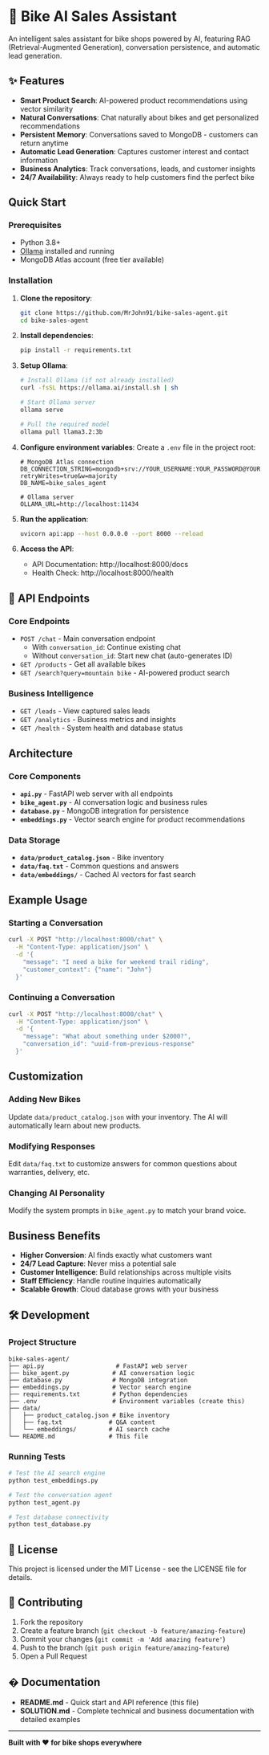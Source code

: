 # 🚴 Bike AI Sales Assistant

An intelligent sales assistant for bike shops powered by AI, featuring RAG (Retrieval-Augmented Generation), conversation persistence, and automatic lead generation.

## ✨ Features

- **Smart Product Search**: AI-powered product recommendations using vector similarity
- **Natural Conversations**: Chat naturally about bikes and get personalized recommendations
- **Persistent Memory**: Conversations saved to MongoDB - customers can return anytime
- **Automatic Lead Generation**: Captures customer interest and contact information
- **Business Analytics**: Track conversations, leads, and customer insights
- **24/7 Availability**: Always ready to help customers find the perfect bike

##  Quick Start

### Prerequisites

- Python 3.8+
- [Ollama](https://ollama.ai/) installed and running
- MongoDB Atlas account (free tier available)

### Installation

1. **Clone the repository**:
   ```bash
   git clone https://github.com/MrJohn91/bike-sales-agent.git
   cd bike-sales-agent
   ```

2. **Install dependencies**:
   ```bash
   pip install -r requirements.txt
   ```

3. **Setup Ollama**:
   ```bash
   # Install Ollama (if not already installed)
   curl -fsSL https://ollama.ai/install.sh | sh
   
   # Start Ollama server
   ollama serve
   
   # Pull the required model
   ollama pull llama3.2:3b
   ```

4. **Configure environment variables**:
   Create a `.env` file in the project root:
   ```env
   # MongoDB Atlas connection
   DB_CONNECTION_STRING=mongodb+srv://YOUR_USERNAME:YOUR_PASSWORD@YOUR_CLUSTER.mongodb.net/?retryWrites=true&w=majority
   DB_NAME=bike_sales_agent
   
   # Ollama server
   OLLAMA_URL=http://localhost:11434
   ```

5. **Run the application**:
   ```bash
   uvicorn api:app --host 0.0.0.0 --port 8000 --reload
   ```

6. **Access the API**:
   - API Documentation: http://localhost:8000/docs
   - Health Check: http://localhost:8000/health

## 📡 API Endpoints

### Core Endpoints
- `POST /chat` - Main conversation endpoint
  - With `conversation_id`: Continue existing chat
  - Without `conversation_id`: Start new chat (auto-generates ID)
- `GET /products` - Get all available bikes
- `GET /search?query=mountain bike` - AI-powered product search

### Business Intelligence
- `GET /leads` - View captured sales leads
- `GET /analytics` - Business metrics and insights
- `GET /health` - System health and database status

## Architecture

### Core Components

- **`api.py`** - FastAPI web server with all endpoints
- **`bike_agent.py`** - AI conversation logic and business rules
- **`database.py`** - MongoDB integration for persistence
- **`embeddings.py`** - Vector search engine for product recommendations

### Data Storage

- **`data/product_catalog.json`** -  Bike inventory
- **`data/faq.txt`** - Common questions and answers
- **`data/embeddings/`** - Cached AI vectors for fast search

##  Example Usage

### Starting a Conversation
```bash
curl -X POST "http://localhost:8000/chat" \
  -H "Content-Type: application/json" \
  -d '{
    "message": "I need a bike for weekend trail riding",
    "customer_context": {"name": "John"}
  }'
```

### Continuing a Conversation
```bash
curl -X POST "http://localhost:8000/chat" \
  -H "Content-Type: application/json" \
  -d '{
    "message": "What about something under $2000?",
    "conversation_id": "uuid-from-previous-response"
  }'
```

## Customization

### Adding New Bikes
Update `data/product_catalog.json` with your inventory. The AI will automatically learn about new products.

### Modifying Responses
Edit `data/faq.txt` to customize answers for common questions about warranties, delivery, etc.

### Changing AI Personality
Modify the system prompts in `bike_agent.py` to match your brand voice.

## Business Benefits

- **Higher Conversion**: AI finds exactly what customers want
- **24/7 Lead Capture**: Never miss a potential sale
- **Customer Intelligence**: Build relationships across multiple visits
- **Staff Efficiency**: Handle routine inquiries automatically
- **Scalable Growth**: Cloud database grows with your business

## 🛠️ Development

### Project Structure
```
bike-sales-agent/
├── api.py                    # FastAPI web server
├── bike_agent.py            # AI conversation logic
├── database.py              # MongoDB integration
├── embeddings.py            # Vector search engine
├── requirements.txt         # Python dependencies
├── .env                     # Environment variables (create this)
├── data/
│   ├── product_catalog.json # Bike inventory
│   ├── faq.txt             # Q&A content
│   └── embeddings/         # AI search cache
└── README.md               # This file
```

### Running Tests
```bash
# Test the AI search engine
python test_embeddings.py

# Test the conversation agent
python test_agent.py

# Test database connectivity
python test_database.py
```

## 📝 License

This project is licensed under the MIT License - see the LICENSE file for details.

## 🤝 Contributing

1. Fork the repository
2. Create a feature branch (`git checkout -b feature/amazing-feature`)
3. Commit your changes (`git commit -m 'Add amazing feature'`)
4. Push to the branch (`git push origin feature/amazing-feature`)
5. Open a Pull Request

## �  Documentation

- **README.md** - Quick start and API reference (this file)
- **SOLUTION.md** - Complete technical and business documentation with detailed examples


---

**Built with ❤️ for bike shops everywhere**